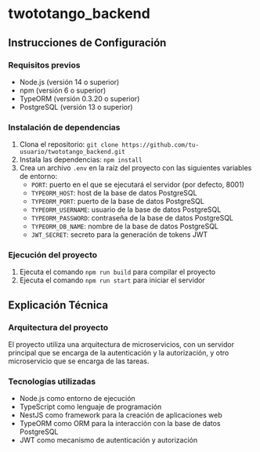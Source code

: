 # twototango_backend

## Instrucciones de Configuración

### Requisitos previos

* Node.js (versión 14 o superior)
* npm (versión 6 o superior)
* TypeORM (versión 0.3.20 o superior)
* PostgreSQL (versión 13 o superior)

### Instalación de dependencias

1. Clona el repositorio: `git clone https://github.com/tu-usuario/twototango_backend.git`
2. Instala las dependencias: `npm install`
3. Crea un archivo `.env` en la raíz del proyecto con las siguientes variables de entorno:
	* `PORT`: puerto en el que se ejecutará el servidor (por defecto, 8001)
	* `TYPEORM_HOST`: host de la base de datos PostgreSQL
	* `TYPEORM_PORT`: puerto de la base de datos PostgreSQL
	* `TYPEORM_USERNAME`: usuario de la base de datos PostgreSQL
	* `TYPEORM_PASSWORD`: contraseña de la base de datos PostgreSQL
	* `TYPEORM_DB_NAME`: nombre de la base de datos PostgreSQL
	* `JWT_SECRET`: secreto para la generación de tokens JWT

### Ejecución del proyecto

1. Ejecuta el comando `npm run build` para compilar el proyecto
2. Ejecuta el comando `npm run start` para iniciar el servidor

## Explicación Técnica

### Arquitectura del proyecto

El proyecto utiliza una arquitectura de microservicios, con un servidor principal que se encarga de la autenticación y la autorización, y otro microservicio que se encarga de las tareas.

### Tecnologías utilizadas

* Node.js como entorno de ejecución
* TypeScript como lenguaje de programación
* NestJS como framework para la creación de aplicaciones web
* TypeORM como ORM para la interacción con la base de datos PostgreSQL
* JWT como mecanismo de autenticación y autorización